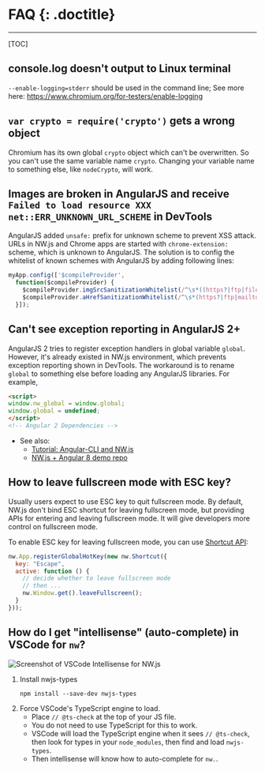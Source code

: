 # FAQ {: .doctitle}
---

[TOC]


## console.log doesn't output to Linux terminal
`--enable-logging=stderr` should be used in the command line; See more here: https://www.chromium.org/for-testers/enable-logging


## `var crypto = require('crypto')` gets a wrong object

Chromium has its own global `crypto` object which can't be overwritten. So you can't use the same variable name `crypto`. Changing your variable name to something else, like `nodeCrypto`, will work.


## Images are broken in AngularJS and receive `Failed to load resource XXX net::ERR_UNKNOWN_URL_SCHEME` in DevTools

AngularJS added `unsafe:` prefix for unknown scheme to prevent XSS attack. URLs in NW.js and Chrome apps are started with `chrome-extension:` scheme, which is unknown to AngularJS. The solution is to config the whitelist of known schemes with AngularJS by adding following lines:

```javascript
myApp.config(['$compileProvider',
  function($compileProvider) {
    $compileProvider.imgSrcSanitizationWhitelist(/^\s*((https?|ftp|file|blob|chrome-extension):|data:image\/)/);
    $compileProvider.aHrefSanitizationWhitelist(/^\s*(https?|ftp|mailto|tel|file|chrome-extension):/);
  }]);
```


## Can't see exception reporting in AngularJS 2+

AngularJS 2 tries to register exception handlers in global variable `global`. However, it's already existed in NW.js environment, which prevents exception reporting shown in DevTools. The workaround is to rename `global` to something else before loading any AngularJS libraries. For example,

```html
<script>
window.nw_global = window.global;
window.global = undefined;
</script>
<!-- Angular 2 Dependencies -->
```

* See also:
  * [Tutorial: Angular-CLI and NW.js](https://dev.to/thejaredwilcurt/angular-cli-and-nwjs-for-development-49gl)
  * [NW.js + Angular 8 demo repo](https://github.com/nwutils/nw-angular-cli-example)


## How to leave fullscreen mode with ESC key?

Usually users expect to use ESC key to quit fullscreen mode. By default, NW.js don't bind ESC shortcut for leaving fullscreen mode, but providing APIs for entering and leaving fullscreen mode. It will give developers more control on fullscreen mode.

To enable ESC key for leaving fullscreen mode, you can use [Shortcut API](../References/Shortcut.md):

```javascript
nw.App.registerGlobalHotKey(new nw.Shortcut({
  key: "Escape",
  active: function () {
    // decide whether to leave fullscreen mode
    // then ...
    nw.Window.get().leaveFullscreen();
  }
}));
```

## How do I get "intellisense" (auto-complete) in VSCode for `nw`?

![Screenshot of VSCode Intellisense for NW.js](https://user-images.githubusercontent.com/4629794/59388510-ea981b00-8d39-11e9-8e18-bf3425901410.png)

1. Install nwjs-types
   ```
   npm install --save-dev nwjs-types
   ```
1. Force VSCode's TypeScript engine to load.
   * Place `// @ts-check` at the top of your JS file.
   * You do not need to use TypeScript for this to work.
   * VSCode will load the TypeScript engine when it sees `// @ts-check`, then look for types in your `node_modules`, then find and load `nwjs-types`.
   * Then intellisense will know how to auto-complete for `nw.`.
